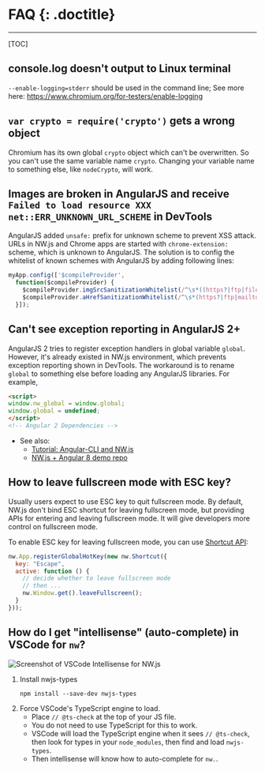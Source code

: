 # FAQ {: .doctitle}
---

[TOC]


## console.log doesn't output to Linux terminal
`--enable-logging=stderr` should be used in the command line; See more here: https://www.chromium.org/for-testers/enable-logging


## `var crypto = require('crypto')` gets a wrong object

Chromium has its own global `crypto` object which can't be overwritten. So you can't use the same variable name `crypto`. Changing your variable name to something else, like `nodeCrypto`, will work.


## Images are broken in AngularJS and receive `Failed to load resource XXX net::ERR_UNKNOWN_URL_SCHEME` in DevTools

AngularJS added `unsafe:` prefix for unknown scheme to prevent XSS attack. URLs in NW.js and Chrome apps are started with `chrome-extension:` scheme, which is unknown to AngularJS. The solution is to config the whitelist of known schemes with AngularJS by adding following lines:

```javascript
myApp.config(['$compileProvider',
  function($compileProvider) {
    $compileProvider.imgSrcSanitizationWhitelist(/^\s*((https?|ftp|file|blob|chrome-extension):|data:image\/)/);
    $compileProvider.aHrefSanitizationWhitelist(/^\s*(https?|ftp|mailto|tel|file|chrome-extension):/);
  }]);
```


## Can't see exception reporting in AngularJS 2+

AngularJS 2 tries to register exception handlers in global variable `global`. However, it's already existed in NW.js environment, which prevents exception reporting shown in DevTools. The workaround is to rename `global` to something else before loading any AngularJS libraries. For example,

```html
<script>
window.nw_global = window.global;
window.global = undefined;
</script>
<!-- Angular 2 Dependencies -->
```

* See also:
  * [Tutorial: Angular-CLI and NW.js](https://dev.to/thejaredwilcurt/angular-cli-and-nwjs-for-development-49gl)
  * [NW.js + Angular 8 demo repo](https://github.com/nwutils/nw-angular-cli-example)


## How to leave fullscreen mode with ESC key?

Usually users expect to use ESC key to quit fullscreen mode. By default, NW.js don't bind ESC shortcut for leaving fullscreen mode, but providing APIs for entering and leaving fullscreen mode. It will give developers more control on fullscreen mode.

To enable ESC key for leaving fullscreen mode, you can use [Shortcut API](../References/Shortcut.md):

```javascript
nw.App.registerGlobalHotKey(new nw.Shortcut({
  key: "Escape",
  active: function () {
    // decide whether to leave fullscreen mode
    // then ...
    nw.Window.get().leaveFullscreen();
  }
}));
```

## How do I get "intellisense" (auto-complete) in VSCode for `nw`?

![Screenshot of VSCode Intellisense for NW.js](https://user-images.githubusercontent.com/4629794/59388510-ea981b00-8d39-11e9-8e18-bf3425901410.png)

1. Install nwjs-types
   ```
   npm install --save-dev nwjs-types
   ```
1. Force VSCode's TypeScript engine to load.
   * Place `// @ts-check` at the top of your JS file.
   * You do not need to use TypeScript for this to work.
   * VSCode will load the TypeScript engine when it sees `// @ts-check`, then look for types in your `node_modules`, then find and load `nwjs-types`.
   * Then intellisense will know how to auto-complete for `nw.`.
